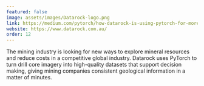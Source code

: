 ```yaml
---
featured: false
image: assets/images/Datarock-logo.png
link: https://medium.com/pytorch/how-datarock-is-using-pytorch-for-more-intelligent-decision-making-d5d1694ba170?source=---------12-----------------------
website: https://www.datarock.com.au/
order: 12
---
```


The mining industry is looking for new ways to explore mineral resources and reduce costs in a competitive global industry. Datarock uses PyTorch to turn drill core imagery into high-quality datasets that support decision making, giving mining companies consistent geological information in a matter of minutes.

